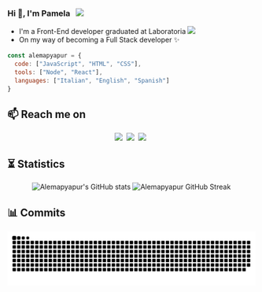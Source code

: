 ### Hi 👋, I'm Pamela &nbsp; ![](https://komarev.com/ghpvc/?username=your-github-alemapyapur&color=blueviolet)
<!--
**Alemapyapur/Alemapyapur** is a ✨ _special_ ✨ repository because its `README.md` (this file) appears on your GitHub profile.
-->

* I'm a Front-End developer graduated at Laboratoria <a href="https://github.com/laboratoria"><img src="https://avatars.githubusercontent.com/u/7280695?s=200&v=4" width="20px"></a>
* On my way of becoming a Full Stack developer ✨ 

```Javascript
const alemapyapur = {
  code: ["JavaScript", "HTML", "CSS"], 
  tools: ["Node", "React"],
  languages: ["Italian", "English", "Spanish"]
}
```  

<h2 align="left">📫 Reach me on</h2>
<p align="center">
  <a target="_blank"href="https://www.linkedin.com/in/pamela-rupay/"><img src="https://img.shields.io/badge/linkedin-%230077B5.svg?&style=for-the-badge&logo=linkedin&logoColor=white" /></a>&nbsp;
  <a target="_blank"href="https://twitter.com/alemapyapur"><img src="https://img.shields.io/badge/twitter-%231DA1F2.svg?&style=for-the-badge&logo=twitter&logoColor=white" /></a>&nbsp;
  <a href="mailto:pamela.rupay31@gmail.com?subject=Hello%20Pamela,%20From%20Github"><img src="https://img.shields.io/badge/gmail-%23D14836.svg?&style=for-the-badge&logo=gmail&logoColor=white" /></a>&nbsp;
</p>

<!-- <hr> -->
<h2 align="left">⏳ Statistics</h2>
<div align="center">
  
![Alemapyapur's GitHub stats](https://github-readme-stats.vercel.app/api?username=alemapyapur&count_private=true&show_icons=true&theme=midnight-purple) 
![Alemapyapur GitHub Streak](https://github-readme-streak-stats.herokuapp.com?user=alemapyapur&theme=midnight-purple&date_format=j%2Fn%5B%2FY%5D)

</div>
<h2  align="left">📊 Commits</h2>

![Snake Github](github-user-contribution.svg)

